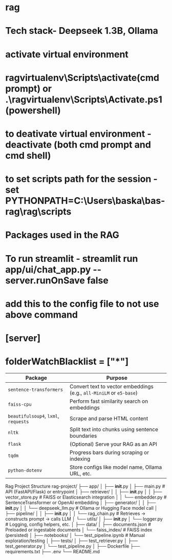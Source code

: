 # rag
# Tech stack- Deepseek 1.3B, Ollama
# activate virtual environment
# ragvirtualenv\Scripts\activate(cmd prompt) or .\ragvirtualenv\Scripts\Activate.ps1 (powershell)
# to deativate virtual environment - deactivate (both cmd prompt and cmd shell)
# to set scripts path for the session - set PYTHONPATH=C:\Users\baska\bas-rag\rag\scripts
# Packages used in the RAG
# To run streamlit - streamlit run app/ui/chat_app.py --server.runOnSave false
# add this to the config file to not use above command
# [server]
# folderWatchBlacklist = ["*"]
| Package                              | Purpose                                                             |
| ------------------------------------ | ------------------------------------------------------------------- |
| `sentence-transformers`              | Convert text to vector embeddings (e.g., `all-MiniLM` or `e5-base`) |
| `faiss-cpu`                          | Perform fast similarity search on embeddings                        |
| `beautifulsoup4`, `lxml`, `requests` | Scrape and parse HTML content                                       |
| `nltk`                               | Split text into chunks using sentence boundaries                    |
| `flask`                              | (Optional) Serve your RAG as an API                                 |
| `tqdm`                               | Progress bars during scraping or indexing                           |
| `python-dotenv`                      | Store configs like model name, Ollama URL, etc.                     |
Rag Project Structure
rag-project/
├── app/
│   ├── __init__.py
│   ├── main.py              # API (FastAPI/Flask) or entrypoint
│   ├── retriever/
│   │   ├── __init__.py
│   │   ├── vector_store.py  # FAISS or Elasticsearch integration
│   │   └── embedder.py      # SentenceTransformer or OpenAI embedding
│   ├── generator/
│   │   ├── __init__.py
│   │   └── deepseek_llm.py  # Ollama or Hugging Face model call
│   ├── pipeline/
│   │   ├── __init__.py
│   │   └── rag_chain.py     # Retrieves → constructs prompt → calls LLM
│   └── utils/
│       ├── __init__.py
│       └── logger.py        # Logging, config helpers, etc.
│
├── data/
│   ├── documents.json       # Preloaded or ingestable documents
│   └── faiss_index/         # FAISS index (persisted)
│
├── notebooks/
│   └── test_pipeline.ipynb  # Manual exploration/testing
│
├── tests/
│   ├── test_retriever.py
│   ├── test_generator.py
│   └── test_pipeline.py
│
├── Dockerfile
├── requirements.txt
├── .env
└── README.md
